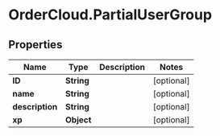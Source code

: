 # OrderCloud.PartialUserGroup

## Properties
Name | Type | Description | Notes
------------ | ------------- | ------------- | -------------
**ID** | **String** |  | [optional] 
**name** | **String** |  | [optional] 
**description** | **String** |  | [optional] 
**xp** | **Object** |  | [optional] 


